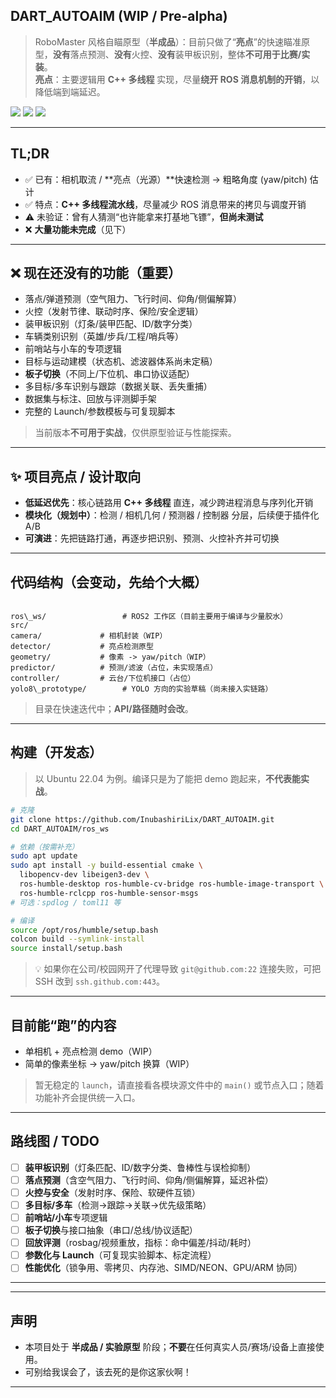 ## DART_AUTOAIM (WIP / Pre-alpha)

> RoboMaster 风格自瞄原型（**半成品**）：目前只做了“**亮点**”的快速瞄准原型，**没有**落点预测、**没有**火控、**没有**装甲板识别，整体**不可用于比赛/实装**。  
> **亮点**：主要逻辑用 **C++ 多线程** 实现，尽量**绕开 ROS 消息机制的开销**，以降低端到端延迟。

<p align="left">
  <img src="https://img.shields.io/badge/status-pre--alpha-orange" />
  <img src="https://img.shields.io/badge/lang-C%2B%2B20-blue" />
  <img src="https://img.shields.io/badge/platform-Ubuntu%2022.04%20%7C%20Orange%20Pi%205-lightgrey" />
</p>

---

## TL;DR

- ✅ 已有：相机取流 / **亮点（光源）**快速检测 → 粗略角度 (yaw/pitch) 估计  
- ✅ 特点：**C++ 多线程流水线**，尽量减少 ROS 消息带来的拷贝与调度开销  
- ⚠️ 未验证：曾有人猜测“也许能拿来打基地飞镖”，**但尚未测试**  
- ❌ **大量功能未完成**（见下）

---

## ❌ 现在还没有的功能（重要）

- 落点/弹道预测（空气阻力、飞行时间、仰角/侧偏解算）  
- 火控（发射节律、联动时序、保险/安全逻辑）  
- 装甲板识别（灯条/装甲匹配、ID/数字分类）  
- 车辆类别识别（英雄/步兵/工程/哨兵等）  
- 前哨站与小车的专项逻辑  
- 目标与运动建模（状态机、滤波器体系尚未定稿）  
- **板子切换**（不同上/下位机、串口协议适配）  
- 多目标/多车识别与跟踪（数据关联、丢失重捕）  
- 数据集与标注、回放与评测脚手架  
- 完整的 Launch/参数模板与可复现脚本

> 当前版本**不可用于实战**，仅供原型验证与性能探索。

---

## ✨ 项目亮点 / 设计取向

- **低延迟优先**：核心链路用 **C++ 多线程** 直连，减少跨进程消息与序列化开销  
- **模块化（规划中）**：检测 / 相机几何 / 预测器 / 控制器 分层，后续便于插件化 A/B  
- **可演进**：先把链路打通，再逐步把识别、预测、火控补齐并可切换

---

## 代码结构（会变动，先给个大概）

```

ros\_ws/                 # ROS2 工作区（目前主要用于编译与少量胶水）
src/
camera/             # 相机封装（WIP）
detector/           # 亮点检测原型
geometry/           # 像素 -> yaw/pitch（WIP）
predictor/          # 预测/滤波（占位，未实现落点）
controller/         # 云台/下位机接口（占位）
yolo8\_prototype/        # YOLO 方向的实验草稿（尚未接入实链路）

````

> 目录在快速迭代中；**API/路径随时会改**。

---

## 构建（开发态）

> 以 Ubuntu 22.04 为例。编译只是为了能把 demo 跑起来，**不代表能实战**。

```bash
# 克隆
git clone https://github.com/InubashiriLix/DART_AUTOAIM.git
cd DART_AUTOAIM/ros_ws

# 依赖（按需补充）
sudo apt update
sudo apt install -y build-essential cmake \
  libopencv-dev libeigen3-dev \
  ros-humble-desktop ros-humble-cv-bridge ros-humble-image-transport \
  ros-humble-rclcpp ros-humble-sensor-msgs
# 可选：spdlog / toml11 等

# 编译
source /opt/ros/humble/setup.bash
colcon build --symlink-install
source install/setup.bash
````

> 💡 如果你在公司/校园网开了代理导致 `git@github.com:22` 连接失败，可把 SSH 改到 `ssh.github.com:443`。

---

## 目前能“跑”的内容

- 单相机 + 亮点检测 demo（WIP）
- 简单的像素坐标 → yaw/pitch 换算（WIP）

> 暂无稳定的 `launch`，请直接看各模块源文件中的 `main()` 或节点入口；随着功能补齐会提供统一入口。

---

## 路线图 / TODO

- [ ] **装甲板识别**（灯条匹配、ID/数字分类、鲁棒性与误检抑制）
- [ ] **落点预测**（含空气阻力、飞行时间、仰角/侧偏解算，延迟补偿）
- [ ] **火控与安全**（发射时序、保险、软硬件互锁）
- [ ] **多目标/多车**（检测→跟踪→关联→优先级策略）
- [ ] **前哨站/小车**专项逻辑
- [ ] **板子切换**与接口抽象（串口/总线/协议适配）
- [ ] **回放评测**（rosbag/视频重放，指标：命中偏差/抖动/耗时）
- [ ] **参数化与 Launch**（可复现实验脚本、标定流程）
- [ ] **性能优化**（锁争用、零拷贝、内存池、SIMD/NEON、GPU/ARM 协同）

---
---

## 声明

- 本项目处于 **半成品 / 实验原型** 阶段；**不要**在任何真实人员/赛场/设备上直接使用。
- 可别给我误会了，该去死的是你这家伙啊！

---
